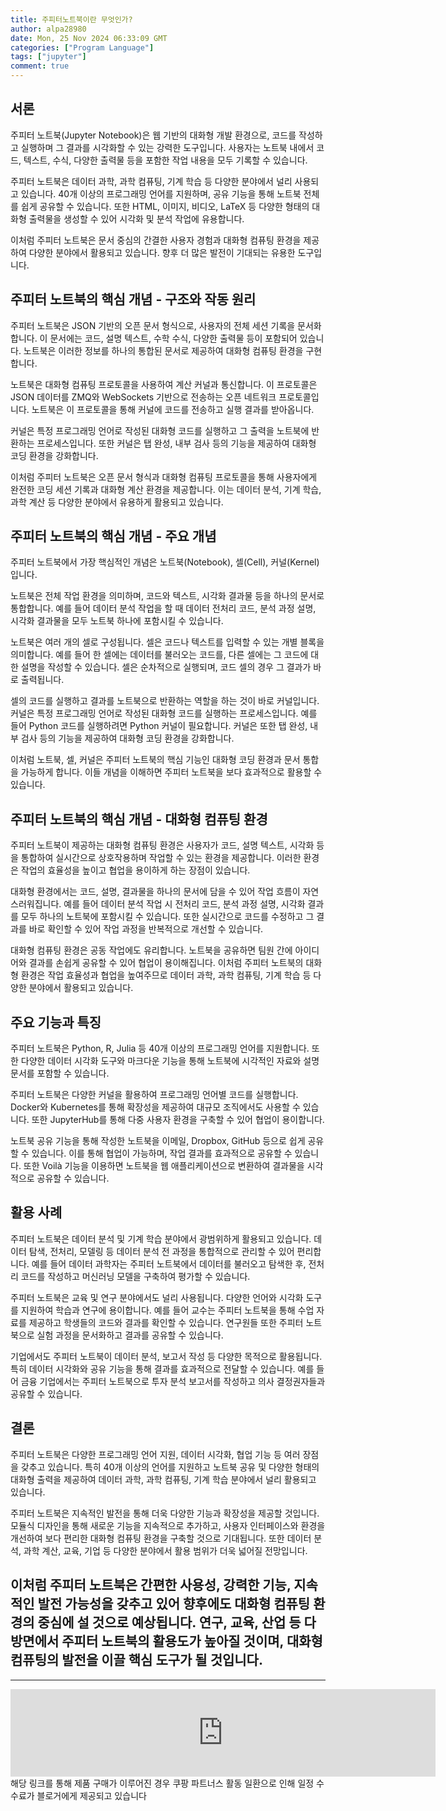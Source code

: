 ```yaml
---
title: 주피터노트북이란 무엇인가?
author: alpa28980
date: Mon, 25 Nov 2024 06:33:09 GMT
categories: ["Program Language"]
tags: ["jupyter"]
comment: true
---
```

서론
--

주피터 노트북(Jupyter Notebook)은 웹 기반의 대화형 개발 환경으로, 코드를 작성하고 실행하며 그 결과를 시각화할 수 있는 강력한 도구입니다. 사용자는 노트북 내에서 코드, 텍스트, 수식, 다양한 출력물 등을 포함한 작업 내용을 모두 기록할 수 있습니다. 

주피터 노트북은 데이터 과학, 과학 컴퓨팅, 기계 학습 등 다양한 분야에서 널리 사용되고 있습니다. 40개 이상의 프로그래밍 언어를 지원하며, 공유 기능을 통해 노트북 전체를 쉽게 공유할 수 있습니다. 또한 HTML, 이미지, 비디오, LaTeX 등 다양한 형태의 대화형 출력물을 생성할 수 있어 시각화 및 분석 작업에 유용합니다. 

이처럼 주피터 노트북은 문서 중심의 간결한 사용자 경험과 대화형 컴퓨팅 환경을 제공하여 다양한 분야에서 활용되고 있습니다. 향후 더 많은 발전이 기대되는 유용한 도구입니다.

주피터 노트북의 핵심 개념 - 구조와 작동 원리
--------------------------

주피터 노트북은 JSON 기반의 오픈 문서 형식으로, 사용자의 전체 세션 기록을 문서화합니다. 이 문서에는 코드, 설명 텍스트, 수학 수식, 다양한 출력물 등이 포함되어 있습니다. 노트북은 이러한 정보를 하나의 통합된 문서로 제공하여 대화형 컴퓨팅 환경을 구현합니다.

노트북은 대화형 컴퓨팅 프로토콜을 사용하여 계산 커널과 통신합니다. 이 프로토콜은 JSON 데이터를 ZMQ와 WebSockets 기반으로 전송하는 오픈 네트워크 프로토콜입니다. 노트북은 이 프로토콜을 통해 커널에 코드를 전송하고 실행 결과를 받아옵니다.

커널은 특정 프로그래밍 언어로 작성된 대화형 코드를 실행하고 그 출력을 노트북에 반환하는 프로세스입니다. 또한 커널은 탭 완성, 내부 검사 등의 기능을 제공하여 대화형 코딩 환경을 강화합니다. 

이처럼 주피터 노트북은 오픈 문서 형식과 대화형 컴퓨팅 프로토콜을 통해 사용자에게 완전한 코딩 세션 기록과 대화형 계산 환경을 제공합니다. 이는 데이터 분석, 기계 학습, 과학 계산 등 다양한 분야에서 유용하게 활용되고 있습니다.

주피터 노트북의 핵심 개념 - 주요 개념
----------------------

주피터 노트북에서 가장 핵심적인 개념은 노트북(Notebook), 셀(Cell), 커널(Kernel)입니다.

노트북은 전체 작업 환경을 의미하며, 코드와 텍스트, 시각화 결과물 등을 하나의 문서로 통합합니다. 예를 들어 데이터 분석 작업을 할 때 데이터 전처리 코드, 분석 과정 설명, 시각화 결과물을 모두 노트북 하나에 포함시킬 수 있습니다.

노트북은 여러 개의 셀로 구성됩니다. 셀은 코드나 텍스트를 입력할 수 있는 개별 블록을 의미합니다. 예를 들어 한 셀에는 데이터를 불러오는 코드를, 다른 셀에는 그 코드에 대한 설명을 작성할 수 있습니다. 셀은 순차적으로 실행되며, 코드 셀의 경우 그 결과가 바로 출력됩니다.

셀의 코드를 실행하고 결과를 노트북으로 반환하는 역할을 하는 것이 바로 커널입니다. 커널은 특정 프로그래밍 언어로 작성된 대화형 코드를 실행하는 프로세스입니다. 예를 들어 Python 코드를 실행하려면 Python 커널이 필요합니다. 커널은 또한 탭 완성, 내부 검사 등의 기능을 제공하여 대화형 코딩 환경을 강화합니다.

이처럼 노트북, 셀, 커널은 주피터 노트북의 핵심 기능인 대화형 코딩 환경과 문서 통합을 가능하게 합니다. 이들 개념을 이해하면 주피터 노트북을 보다 효과적으로 활용할 수 있습니다. 

주피터 노트북의 핵심 개념 - 대화형 컴퓨팅 환경
---------------------------

주피터 노트북이 제공하는 대화형 컴퓨팅 환경은 사용자가 코드, 설명 텍스트, 시각화 등을 통합하여 실시간으로 상호작용하며 작업할 수 있는 환경을 제공합니다. 이러한 환경은 작업의 효율성을 높이고 협업을 용이하게 하는 장점이 있습니다.

대화형 환경에서는 코드, 설명, 결과물을 하나의 문서에 담을 수 있어 작업 흐름이 자연스러워집니다. 예를 들어 데이터 분석 작업 시 전처리 코드, 분석 과정 설명, 시각화 결과를 모두 하나의 노트북에 포함시킬 수 있습니다. 또한 실시간으로 코드를 수정하고 그 결과를 바로 확인할 수 있어 작업 과정을 반복적으로 개선할 수 있습니다. 

대화형 컴퓨팅 환경은 공동 작업에도 유리합니다. 노트북을 공유하면 팀원 간에 아이디어와 결과를 손쉽게 공유할 수 있어 협업이 용이해집니다. 이처럼 주피터 노트북의 대화형 환경은 작업 효율성과 협업을 높여주므로 데이터 과학, 과학 컴퓨팅, 기계 학습 등 다양한 분야에서 활용되고 있습니다. 

주요 기능과 특징
---------

주피터 노트북은 Python, R, Julia 등 40개 이상의 프로그래밍 언어를 지원합니다. 또한 다양한 데이터 시각화 도구와 마크다운 기능을 통해 노트북에 시각적인 자료와 설명 문서를 포함할 수 있습니다. 

주피터 노트북은 다양한 커널을 활용하여 프로그래밍 언어별 코드를 실행합니다. Docker와 Kubernetes를 통해 확장성을 제공하여 대규모 조직에서도 사용할 수 있습니다. 또한 JupyterHub를 통해 다중 사용자 환경을 구축할 수 있어 협업이 용이합니다. 

노트북 공유 기능을 통해 작성한 노트북을 이메일, Dropbox, GitHub 등으로 쉽게 공유할 수 있습니다. 이를 통해 협업이 가능하며, 작업 결과를 효과적으로 공유할 수 있습니다. 또한 Voilà 기능을 이용하면 노트북을 웹 애플리케이션으로 변환하여 결과물을 시각적으로 공유할 수 있습니다. 

활용 사례
-----

주피터 노트북은 데이터 분석 및 기계 학습 분야에서 광범위하게 활용되고 있습니다. 데이터 탐색, 전처리, 모델링 등 데이터 분석 전 과정을 통합적으로 관리할 수 있어 편리합니다. 예를 들어 데이터 과학자는 주피터 노트북에서 데이터를 불러오고 탐색한 후, 전처리 코드를 작성하고 머신러닝 모델을 구축하여 평가할 수 있습니다. 

주피터 노트북은 교육 및 연구 분야에서도 널리 사용됩니다. 다양한 언어와 시각화 도구를 지원하여 학습과 연구에 용이합니다. 예를 들어 교수는 주피터 노트북을 통해 수업 자료를 제공하고 학생들의 코드와 결과를 확인할 수 있습니다. 연구원들 또한 주피터 노트북으로 실험 과정을 문서화하고 결과를 공유할 수 있습니다. 

기업에서도 주피터 노트북이 데이터 분석, 보고서 작성 등 다양한 목적으로 활용됩니다. 특히 데이터 시각화와 공유 기능을 통해 결과를 효과적으로 전달할 수 있습니다. 예를 들어 금융 기업에서는 주피터 노트북으로 투자 분석 보고서를 작성하고 의사 결정권자들과 공유할 수 있습니다. 

결론
--

주피터 노트북은 다양한 프로그래밍 언어 지원, 데이터 시각화, 협업 기능 등 여러 장점을 갖추고 있습니다. 특히 40개 이상의 언어를 지원하고 노트북 공유 및 다양한 형태의 대화형 출력을 제공하여 데이터 과학, 과학 컴퓨팅, 기계 학습 분야에서 널리 활용되고 있습니다. 

주피터 노트북은 지속적인 발전을 통해 더욱 다양한 기능과 확장성을 제공할 것입니다. 모듈식 디자인을 통해 새로운 기능을 지속적으로 추가하고, 사용자 인터페이스와 환경을 개선하여 보다 편리한 대화형 컴퓨팅 환경을 구축할 것으로 기대됩니다. 또한 데이터 분석, 과학 계산, 교육, 기업 등 다양한 분야에서 활용 범위가 더욱 넓어질 전망입니다. 

이처럼 주피터 노트북은 간편한 사용성, 강력한 기능, 지속적인 발전 가능성을 갖추고 있어 향후에도 대화형 컴퓨팅 환경의 중심에 설 것으로 예상됩니다. 연구, 교육, 산업 등 다방면에서 주피터 노트북의 활용도가 높아질 것이며, 대화형 컴퓨팅의 발전을 이끌 핵심 도구가 될 것입니다.
---
---

<iframe src="https://ads-partners.coupang.com/widgets.html?id=807239&template=carousel&trackingCode=AF3190673&subId=&width=680&height=140&tsource=" width="680" height="140" frameborder="0" scrolling="no" referrerpolicy="unsafe-url" browsingtopics></iframe>
해당 링크를 통해 제품 구매가 이루어진 경우 쿠팡 파트너스 활동 일환으로 인해 일정 수수료가 블로거에게 제공되고 있습니다

